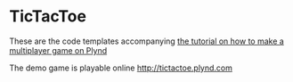 # TicTacToe
These are the code templates accompanying [the tutorial on how to make a multiplayer game on Plynd](http://blog.plynd.com/Creating-a-fully-multiplayer-TicTacToe-on-Plynd/)

The demo game is playable online http://tictactoe.plynd.com
